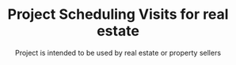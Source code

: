 <h1 align="center">Project Scheduling Visits for real estate</h1>

<p align="center">Project is intended to be used by real estate or property sellers</p>
